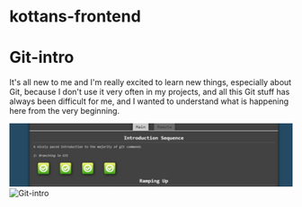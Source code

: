 # kottans-frontend

# Git-intro

It's all new to me and I'm really excited to learn new things, especially about Git, because I don't use it very often in my projects, and all this Git stuff has always been difficult for me, and I wanted to understand what is happening here from the very beginning.

![Git-intro](https://github.com/FoxYulya/kottans-frontend/raw/master/screenshots/git_introduction.jpg)
![Git-intro](https://github.com/{FoxYulya}/{kottans-frontend}/raw/{master}/{screenshots}/git_pushAndPull.jpg)